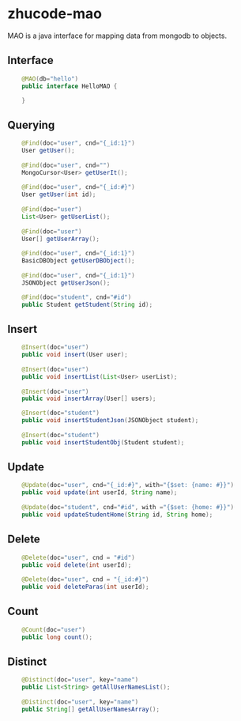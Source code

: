 # zhucode-mao
MAO is a java interface for mapping data from mongodb to objects.
## Interface

```java
	@MAO(db="hello")
	public interface HelloMAO {

	}
```

## Querying

```java
	@Find(doc="user", cnd="{_id:1}")
	User getUser();
	
	@Find(doc="user", cnd="")
	MongoCursor<User> getUserIt();
	
	@Find(doc="user", cnd="{_id:#}")
	User getUser(int id);
	
	@Find(doc="user")
	List<User> getUserList();
	
	@Find(doc="user")
	User[] getUserArray();
	
	@Find(doc="user", cnd="{_id:1}")
	BasicDBObject getUserDBObject();
	
	@Find(doc="user", cnd="{_id:1}")
	JSONObject getUserJson();

	@Find(doc="student", cnd="#id")
	public Student getStudent(String id);
```

## Insert

```java
	@Insert(doc="user")
	public void insert(User user);
	
	@Insert(doc="user")
	public void insertList(List<User> userList);
	
	@Insert(doc="user")
	public void insertArray(User[] users);

	@Insert(doc="student")
	public void insertStudentJson(JSONObject student);
	
	@Insert(doc="student")
	public void insertStudentObj(Student student);
```

## Update

```java
	@Update(doc="user", cnd="{_id:#}", with="{$set: {name: #}}")
	public void update(int userId, String name);
	
	@Update(doc="student", cnd="#id", with ="{$set: {home: #}}")
	public void updateStudentHome(String id, String home);
```

## Delete

```java
	@Delete(doc="user", cnd = "#id")
	public void delete(int userId);
	
	@Delete(doc="user", cnd = "{_id:#}")
	public void deleteParas(int userId);
```

## Count

```java
	@Count(doc="user")
	public long count();
```

## Distinct

```java
	@Distinct(doc="user", key="name")
	public List<String> getAllUserNamesList();
	
	@Distinct(doc="user", key="name")
	public String[] getAllUserNamesArray();
```



